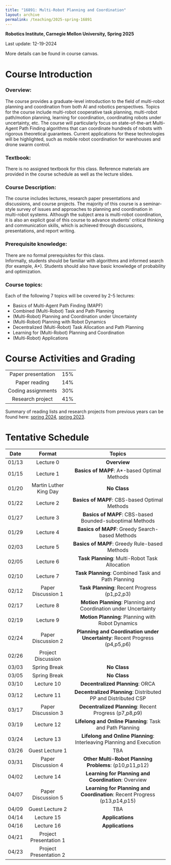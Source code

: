 ```yaml
---
title: "16891: Multi-Robot Planning and Coordination"
layout: archive
permalink: /teaching/2025-spring-16891
---
```

**Robotics Institute, Carnegie Mellon University, Spring 2025**

Last update: 12-19-2024

More details can be found in course canvas.

Course Introduction
======
### Overview:
The course provides a graduate-level introduction to the field of multi-robot planning and coordination from both AI and robotics perspectives. 
Topics for the course include multi-robot cooperative task planning, multi-robot path/motion planning, learning for coordination, coordinating robots under uncertainty, etc. 
The course will particularly focus on state-of-the-art Multi-Agent Path Finding algorithms that can coordinate hundreds of robots with rigorous theoretical guarantees. 
Current applications for these technologies will be highlighted, such as mobile robot coordination for warehouses and drone swarm control. 

### Textbook: 
There is no assigned textbook for this class. Reference materials are provided in the course schedule as well as the lecture slides.

### Course Description: 
The course includes lectures, research paper presentations and discussions, and course projects. 
The majority of this course is a seminar-style survey of issues and approaches to planning and coordination in multi-robot systems. 
Although the subject area is multi-robot coordination, it is also an explicit goal of this course to advance students' critical thinking and communication skills, which is achieved through discussions, presentations, and report writing. 

### Prerequisite knowledge: 
There are no formal prerequisites for this class.  
Informally, students should be familiar with algorithms and informed search (for example, A*). 
Students should also have basic knowledge of probability and optimization.

### Course topics: 
Each of the following 7 topics will be covered by 2-5 lectures:
- Basics of Multi-Agent Path Finding (MAPF)
- Combined (Multi-Robot) Task and Path Planning
- (Multi-Robot) Planning and Coordination under Uncertainty
- (Multi-Robot) Planning with Robot Dynamics
- Decentralized (Multi-Robot) Task Allocation and Path Planning
- Learning for (Multi-Robot) Planning and Coordination
- (Multi-Robot) Applications

Course Activities and Grading
======


|                    |    |
|:------------------:|:--:|
| Paper presentation | 15% |
|   Paper reading    | 14% |
| Coding assignments | 30% |
|  Research project  | 41% |

Summary of reading lists and research projects from previous years can be found here: 
[spring 2024](https://jiaoyangli.me/teaching/2024-spring-16891), 
[spring 2023](https://jiaoyangli.me/teaching/2023-spring-16891).

Tentative Schedule
======

| Date  |         Format         |                                   Topics                                    |
|:-----:|:----------------------:|:---------------------------------------------------------------------------:|
| 01/13 |       Lecture 0        |                                **Overview**                                 |
| 01/15 |       Lecture 1        |                **Basics of MAPF**: A*-based Optimal Methods                 |
| 01/20 | Martin Luther King Day |                                **No Class**                                 |
| 01/22 |       Lecture 2        |                **Basics of MAPF**: CBS-based Optimal Methods                |
| 01/27 |       Lecture 3        |          **Basics of MAPF**: CBS-based Bounded-suboptimal Methods           |	 
| 01/29 |       Lecture 4        |               **Basics of MAPF**: Greedy Search-based Methods               |
| 02/03 |       Lecture 5        |                **Basics of MAPF**: Greedy Rule-based Methods                |
| 02/05 |       Lecture 6        |               **Task Planning**: Multi-Robot Task Allocation                |
| 02/10 |       Lecture 7        |             **Task Planning**: Combined Task and Path Planning              |
| 02/12 |   Paper Discussion 1   |                **Task Planning**: Recent Progress (p1,p2,p3)                |
| 02/17 |       Lecture 8        |      **Motion Planning**: Planning and Coordination under Uncertainty       |
| 02/19 |       Lecture 9        |              **Motion Planning**: Planning with Robot Dynamics              |
| 02/24 |   Paper Discussion 2   | **Planning and Coordination under Uncertainty**: Recent Progress (p4,p5,p6) |
| 02/26 |   Project Discussion   |                                                                             |
| 03/03 |      Spring Break      |                                **No Class**                                 |
| 03/05 |      Spring Break      |                                **No Class**                                 |
| 03/10 |       Lecture 10       |                      **Decentralized Planning**: ORCA                       |
| 03/12 |       Lecture 11       |       **Decentralized Planning**: Distributed PP and Distributed CSP        |
| 03/17 |   Paper Discussion 3   |           **Decentralized Planning**: Recent Progress (p7,p8,p9)            |
| 03/19 |       Lecture 12       |          **Lifelong and Online Planning**: Task and Path Planning           |
| 03/24 |       Lecture 13       |    **Lifelong and Online Planning**: Interleaving Planning and Execution    |
| 03/26 |    Guest Lecture 1     |                                     TBA                                     |
| 03/31 |   Paper Discussion 4   |           **Other Multi-Robot Planning Problems**: (p10,p11,p12)            | 
| 04/02 |       Lecture 14       |            **Learning for Planning and Coordination**: Overview             |
| 04/07 |   Paper Discussion 5   |  **Learning for Planning and Coordination**: Recent Progress (p13,p14,p15)  |
| 04/09 |    Guest Lecture 2     |                                     TBA                                     | 
| 04/14 |       Lecture 15       |                              **Applications**                               |
| 04/16 |       Lecture 16       |                              **Applications**                               |                                           
| 04/21 | Project Presentation 1 |
| 04/23 | Project Presentation 2 |

